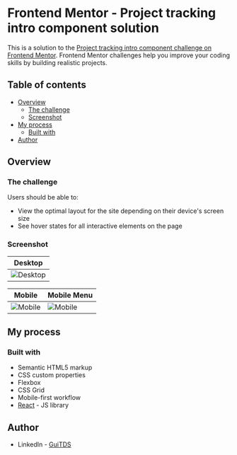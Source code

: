 # Frontend Mentor - Project tracking intro component solution

This is a solution to the [Project tracking intro component challenge on Frontend Mentor](https://www.frontendmentor.io/challenges/project-tracking-intro-component-5d289097500fcb331a67d80e). Frontend Mentor challenges help you improve your coding skills by building realistic projects. 



## Table of contents

- [Overview](#overview)
  - [The challenge](#the-challenge)
  - [Screenshot](#screenshot)
- [My process](#my-process)
  - [Built with](#built-with)
- [Author](#author)

## Overview

### The challenge

Users should be able to:

- View the optimal layout for the site depending on their device's screen size
- See hover states for all interactive elements on the page

### Screenshot

| Desktop                            | 
| ----------------------------------- | 
| ![Desktop](https://github.com/GuiTDS/tracking-intro-land-page/assets/92134700/3c64cce9-5b5d-4f4f-a52a-f65380b2e4c5) | 




| Mobile                              | Mobile  Menu |                                                
| ------------------------------------|------------------------------------|
|![Mobile](https://github.com/GuiTDS/tracking-intro-land-page/assets/92134700/57b7852e-78b0-4fc8-b2ba-7a9d3f087554) | ![Mobile](https://github.com/GuiTDS/tracking-intro-land-page/assets/92134700/82234dcd-adc0-42e5-a196-048d91c7ead2) |







## My process

### Built with

- Semantic HTML5 markup
- CSS custom properties
- Flexbox
- CSS Grid
- Mobile-first workflow
- [React](https://reactjs.org/) - JS library

## Author

- LinkedIn - [GuiTDS](https://www.linkedin.com/in/guilherme-teixeira-domingues-sanches/)
